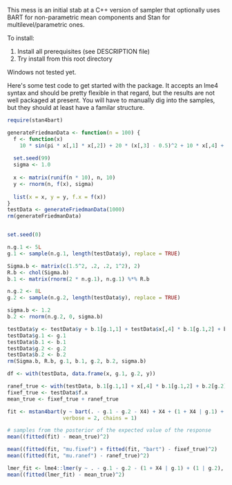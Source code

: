 This mess is an initial stab at a C++ version of sampler that optionally uses BART for non-parametric mean components and Stan for multilevel/parametric ones.

To install:
  1. Install all prerequisites (see DESCRIPTION file)
  2. Try install from this root directory

Windows not tested yet.

Here's some test code to get started with the package. It accepts an lme4 syntax and should be pretty flexible in that regard, but the results are not well packaged at present. You will have to manually dig into the samples, but they should at least have a familar structure.

```R
require(stan4bart)

generateFriedmanData <- function(n = 100) {
  f <- function(x)
    10 * sin(pi * x[,1] * x[,2]) + 20 * (x[,3] - 0.5)^2 + 10 * x[,4] + 5 * x[,5]
  
  set.seed(99)
  sigma <- 1.0
  
  x <- matrix(runif(n * 10), n, 10)
  y <- rnorm(n, f(x), sigma)
  
  list(x = x, y = y, f.x = f(x))
}
testData <- generateFriedmanData(1000)
rm(generateFriedmanData)


set.seed(0)

n.g.1 <- 5L
g.1 <- sample(n.g.1, length(testData$y), replace = TRUE)

Sigma.b <- matrix(c(1.5^2, .2, .2, 1^2), 2)
R.b <- chol(Sigma.b)
b.1 <- matrix(rnorm(2 * n.g.1), n.g.1) %*% R.b

n.g.2 <- 8L
g.2 <- sample(n.g.2, length(testData$y), replace = TRUE)

sigma.b <- 1.2
b.2 <- rnorm(n.g.2, 0, sigma.b)

testData$y <- testData$y + b.1[g.1,1] + testData$x[,4] * b.1[g.1,2] + b.2[g.2]
testData$g.1 <- g.1
testData$b.1 <- b.1
testData$g.2 <- g.2
testData$b.2 <- b.2
rm(Sigma.b, R.b, g.1, b.1, g.2, b.2, sigma.b)

df <- with(testData, data.frame(x, g.1, g.2, y))

ranef_true <- with(testData, b.1[g.1,1] + x[,4] * b.1[g.1,2] + b.2[g.2])
fixef_true <- testData$f.x
mean_true <- fixef_true + ranef_true

fit <- mstan4bart(y ~ bart(. - g.1 - g.2 - X4) + X4 + (1 + X4 | g.1) + (1 | g.2), df,
                  verbose = 2, chains = 1)

# samples from the posterior of the expected value of the response
mean((fitted(fit) - mean_true)^2)

mean((fitted(fit, "mu.fixef") + fitted(fit, "bart") - fixef_true)^2)
mean((fitted(fit, "mu.ranef") - ranef_true)^2)

lmer_fit <- lme4::lmer(y ~ . - g.1 - g.2 - (1 + X4 | g.1) + (1 | g.2), df)
mean((fitted(lmer_fit) - mean_true)^2)
```
